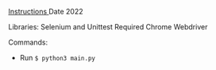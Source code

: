 [Instructions ](https://docs.google.com/document/d/17spNl5zlSgUob5A3ntoFYHKoYfQVZ3SABcnIlrTtBCw/edit)
Date 2022

Libraries: Selenium and Unittest
Required Chrome Webdriver

Commands:
- Run
```$ python3 main.py```


